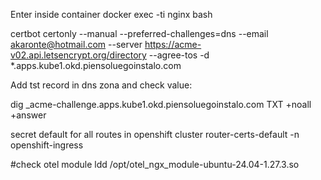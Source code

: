 Enter inside container
docker exec -ti nginx bash


certbot certonly --manual --preferred-challenges=dns --email akaronte@hotmail.com --server https://acme-v02.api.letsencrypt.org/directory --agree-tos -d *.apps.kube1.okd.piensoluegoinstalo.com

Add tst record in dns zona and check value:

dig _acme-challenge.apps.kube1.okd.piensoluegoinstalo.com TXT +noall +answer

secret default for all routes in openshift cluster router-certs-default -n openshift-ingress

#check otel module
ldd /opt/otel_ngx_module-ubuntu-24.04-1.27.3.so